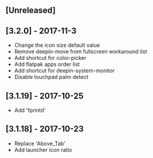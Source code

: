 ## [Unreleased]


## [3.2.0] - 2017-11-3
+ Change the icon size default value
+ Remove deepin-move from fullscreen workaround list
+ Add shortcut for color-picker
+ Add flatpak apps order list
+ Add shortcut for deepin-system-monitor
+ Disable touchpad palm detect


## [3.1.19] - 2017-10-25
+ Add 'fprintd'

## [3.1.18] - 2017-10-23
+ Replace 'Above_Tab'
+ Add launcher icon ratio
